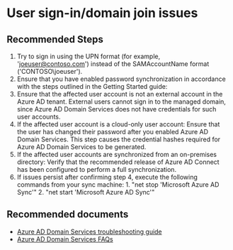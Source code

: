 <properties
	pageTitle="User sign-in/domain join issues"
	description="Azure AD Domain Services"
	service="microsoft.aad"
	resource="Microsoft_AAD_DomainServices"
	authors="eringreenlee"
	selfHelpType="generic"
	supportTopicIds="32570965"
	productPesIds="14785"
	cloudEnvironments="public"
/>

# User sign-in/domain join issues

## **Recommended Steps**
1.	Try to sign in using the UPN format (for example, 'joeuser@contoso.com') instead of the SAMAccountName format ('CONTOSO\joeuser').
2.	Ensure that you have enabled password synchronization in accordance with the steps outlined in the Getting Started guide:
3.	Ensure that the affected user account is not an external account in the Azure AD tenant. External users cannot sign in to the managed domain, since Azure AD Domain Services does not have credentials for such user accounts.
4.	If the affected user account is a cloud-only user account: Ensure that the user has changed their password after you enabled Azure AD Domain Services. This step causes the credential hashes required for Azure AD Domain Services to be generated.
5.	If the affected user accounts are synchronized from an on-premises directory: Verify that the recommended release of Azure AD Connect has been configured to perform a full synchronization.
6.	If issues persist after confirming step 4, execute the following commands from your sync machine: 1. "net stop 'Microsoft Azure AD Sync'" 2. "net start 'Microsoft Azure AD Sync'"


## **Recommended documents**

* [Azure AD Domain Services troubleshooting guide](https://docs.microsoft.com/azure/active-directory-domain-services/active-directory-ds-troubleshooting)
* [Azure AD Domain Services FAQs](https://docs.microsoft.com/azure/active-directory-domain-services/active-directory-ds-faqs)
